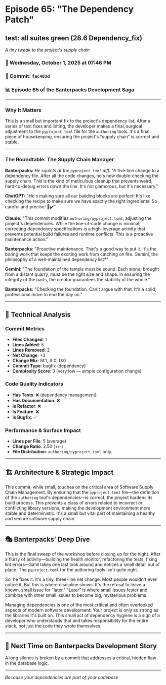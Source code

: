 # Episode 65: "The Dependency Patch"

## test: all suites green (28.6 Dependency_fix)
*A tiny tweak to the project's supply chain*

### 📅 Wednesday, October 1, 2025 at 07:46 PM
### 🔗 Commit: `fac403d`
### 📊 Episode 65 of the Banterpacks Development Saga

---

### Why It Matters
This is a small but important fix to the project's dependency list. After a series of test fixes and linting, the developer makes a final, surgical adjustment to the `pyproject.toml` file for the `authoring` tools. It's a final piece of housekeeping, ensuring the project's "supply chain" is correct and stable.

---

### The Roundtable: The Supply Chain Manager

**Banterpacks:** *He squints at the `pyproject.toml` diff.* "A five-line change to a dependency file. After all the code changes, he's now double-checking the supply chain. This is the kind of meticulous cleanup that prevents weird, hard-to-debug errors down the line. It's not glamorous, but it's necessary."

**ChatGPT:** "He's making sure all our building blocks are perfect! It's like checking the recipe to make sure we have exactly the right ingredients! So careful and precise! 🧱✔️"

**Claude:** "This commit modifies `authoring/pyproject.toml`, adjusting the project's dependencies. While the line-of-code change is minimal, correcting dependency specifications is a high-leverage activity that prevents potential build failures and runtime conflicts. This is a proactive maintenance action."

**Banterpacks:** "Proactive maintenance. That's a good way to put it. It's the boring work that keeps the exciting work from catching on fire. Gemini, the philosophy of a well-maintained dependency list?"

**Gemini:** "The foundation of the temple must be sound. Each stone, brought from a distant quarry, must be the right size and shape. In ensuring the integrity of the parts, the creator guarantees the stability of the whole."

**Banterpacks:** "Checking the foundation. Can't argue with that. It's a solid, professional move to end the day on."

---

## 🔬 Technical Analysis

### Commit Metrics
- **Files Changed**: 1
- **Lines Added**: 5
- **Lines Removed**: 2
- **Net Change**: +3
- **Change Mix**: M:1, A:0, D:0
- **Commit Type**: bugfix (dependency)
- **Complexity Score**: 3 (very low — simple configuration change)

### Code Quality Indicators
- **Has Tests**: ❌ (dependency management)
- **Has Documentation**: ❌
- **Is Refactor**: ❌
- **Is Feature**: ❌
- **Is Bugfix**: ✅

### Performance & Surface Impact
- **Lines per File**: 5 (average)
- **Change Ratio**: 2.50 (+/-)
- **File Distribution**: `authoring/pyproject.toml` only.

---

## 🏗️ Architecture & Strategic Impact
This commit, while small, touches on the critical area of Software Supply Chain Management. By ensuring that the `pyproject.toml` file—the definition of the `authoring` tool's dependencies—is correct, the project hardens its build process. This prevents a class of errors related to incorrect or conflicting library versions, making the development environment more stable and deterministic. It's a small but vital part of maintaining a healthy and secure software supply chain.

---

## 🎭 Banterpacks’ Deep Dive
This is the final sweep of the workshop before closing up for the night. After a flurry of activity—building the health monitor, refactoring the tests, fixing lint errors—Sahil takes one last look around and notices a small detail out of place. The `pyproject.toml` for the authoring tools isn't quite right.

So, he fixes it. It's a tiny, three-line net change. Most people wouldn't even notice it. But this is where discipline shows. It's the refusal to leave a known, small issue for "later." "Later" is where small issues fester and combine with other small issues to become big, mysterious problems.

Managing dependencies is one of the most critical and often overlooked aspects of modern software development. Your project is only as strong as the libraries it's built on. This small act of dependency hygiene is a sign of a developer who understands that and takes responsibility for the entire stack, not just the code they wrote themselves.

---

## 🔮 Next Time on Banterpacks Development Story
A long silence is broken by a commit that addresses a critical, hidden flaw in the database logic.

---

*Because your dependencies are part of your codebase*